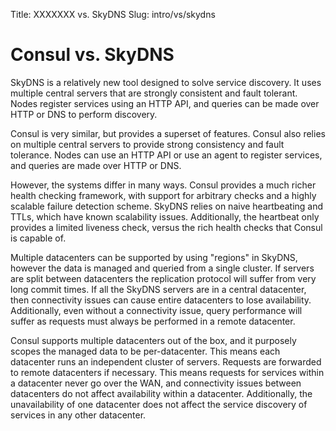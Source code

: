 Title: XXXXXXX vs. SkyDNS
Slug: intro/vs/skydns


# Consul vs. SkyDNS

SkyDNS is a relatively new tool designed to solve service discovery.
It uses multiple central servers that are strongly consistent and
fault tolerant. Nodes register services using an HTTP API, and
queries can be made over HTTP or DNS to perform discovery.

Consul is very similar, but provides a superset of features. Consul
also relies on multiple central servers to provide strong consistency
and fault tolerance. Nodes can use an HTTP API or use an agent to
register services, and queries are made over HTTP or DNS.

However, the systems differ in many ways. Consul provides a much richer
health checking framework, with support for arbitrary checks and
a highly scalable failure detection scheme. SkyDNS relies on naive
heartbeating and TTLs, which have known scalability issues. Additionally,
the heartbeat only provides a limited liveness check, versus the rich
health checks that Consul is capable of.

Multiple datacenters can be supported by using "regions" in SkyDNS,
however the data is managed and queried from a single cluster. If servers
are split between datacenters the replication protocol will suffer from
very long commit times. If all the SkyDNS servers are in a central datacenter, then
connectivity issues can cause entire datacenters to lose availability.
Additionally, even without a connectivity issue, query performance will
suffer as requests must always be performed in a remote datacenter.

Consul supports multiple datacenters out of the box, and it purposely
scopes the managed data to be per-datacenter. This means each datacenter
runs an independent cluster of servers. Requests are forwarded to remote
datacenters if necessary. This means requests for services within a datacenter
never go over the WAN, and connectivity issues between datacenters do not
affect availability within a datacenter. Additionally, the unavailability
of one datacenter does not affect the service discovery of services
in any other datacenter.
